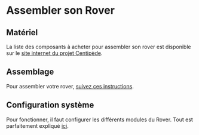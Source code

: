 # Assembler son Rover
## Matériel
La liste des composants à acheter pour assembler son rover est disponible sur le [site internet du projet Centipède](https://docs.centipede.fr/docs/make_rover/rover_v1).

## Assemblage
Pour assembler votre rover, [suivez ces instructions](https://docs.centipede.fr/docs/make_rover/rover_v1).


## Configuration système
Pour fonctionner, il faut configurer les différents modules du Rover. Tout est parfaitement expliqué [ici](https://docs.centipede.fr/docs/make_rover/configuration.html).

